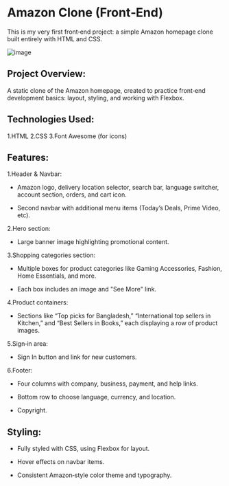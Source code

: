# Amazon Clone (Front‑End)
This is my very first front‑end project: a simple Amazon homepage clone built entirely with HTML and CSS.



![image](https://github.com/user-attachments/assets/ccd2fc3b-7dba-4878-8c84-5e139593a7dd)

## Project Overview:
A static clone of the Amazon homepage, created to practice front‑end development basics: layout, styling, and working with Flexbox.

## Technologies Used:
1.HTML
2.CSS
3.Font Awesome (for icons)

## Features:

1.Header & Navbar:

- Amazon logo, delivery location selector, search bar, language switcher, account section, orders, and cart icon.

- Second navbar with additional menu items (Today’s Deals, Prime Video, etc).

2.Hero section:

- Large banner image highlighting promotional content.

3.Shopping categories section:

- Multiple boxes for product categories like Gaming Accessories, Fashion, Home Essentials, and more.

- Each box includes an image and "See More" link.

4.Product containers:

- Sections like “Top picks for Bangladesh,” “International top sellers in Kitchen,” and “Best Sellers in Books,” each displaying a row of product images.

5.Sign‑in area:

- Sign In button and link for new customers.

6.Footer:

- Four columns with company, business, payment, and help links.

- Bottom row to choose language, currency, and location.

- Copyright.

## Styling:

- Fully styled with CSS, using Flexbox for layout.

- Hover effects on navbar items.

- Consistent Amazon‑style color theme and typography.
